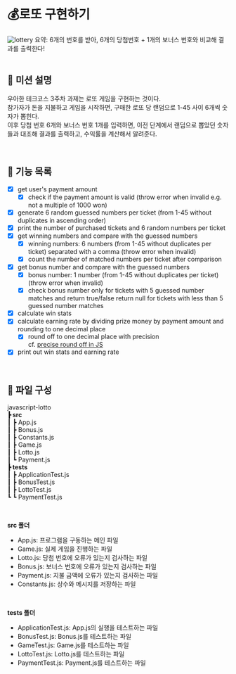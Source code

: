 # **💰로또 구현하기**

![lottery](https://d.newsweek.com/en/full/1274432/mega-millions-results-12-28-19.webp?w=737&f=b454933a7d77fbed8a10d7d7a84ebfff)
요약: 6개의 번호를 받아, 6개의 당첨번호 + 1개의 보너스 번호와 비교해 결과를 출력한다! 
<br/>
<br/>
## **📝 미션 설명**
우아한 테크코스 3주차 과제는 로또 게임을 구현하는 것이다.   
참가자가 돈을 지불하고 게임을 시작하면, 구매한 로또 당 랜덤으로 1-45 사이 6개씩 숫자가 뽑힌다.   
이후 당첨 번호 6개와 보너스 번호 1개를 입력하면, 이전 단계에서 랜덤으로 뽑았던 숫자들과 대조해 결과를 출력하고, 수익률을 계산해서 알려준다.

<br/>

## **📌 기능 목록**
- [x] get user's payment amount
    - [x] check if the payment amount is valid (throw error when invalid e.g. not a multiple of 1000 won)
- [x] generate 6 random guessed numbers per ticket (from 1-45 without duplicates in ascending order)
- [x] print the number of purchased tickets and 6 random numbers per ticket
- [x] get winning numbers and compare with the guessed numbers
    - [x] winning numbers: 6 numbers (from 1-45 without duplicates per ticket) separated with a comma (throw error when invalid)
    - [x] count the number of matched numbers per ticket after comparison
- [x] get bonus number and compare with the guessed numbers
    - [x] bonus number: 1 number (from 1-45 without duplicates per ticket) (throw error when invalid)
    - [x] check bonus number only for tickets with 5 guessed number matches and return true/false
          return null for tickets with less than 5 guessed number matches
- [x] calculate win stats 
- [x] calculate earning rate by dividing prize money by payment amount and rounding to one decimal place
    - [x] round off to one decimal place with precision  
          cf. [precise round off in JS](https://studyingazae.tistory.com/155)
- [x] print out win stats and earning rate

<br/>

## **📁 파일 구성**

javascript-lotto  
**┣ src**  
┃ ┣ App.js  
┃ ┣ Bonus.js  
┃ ┣ Constants.js  
┃ ┣ Game.js  
┃ ┣ Lotto.js  
┃ ┗ Payment.js  
**┣ __tests__**  
┃ ┣ ApplicationTest.js  
┃ ┣ BonusTest.js  
┃ ┣ LottoTest.js  
┗ ┗ PaymentTest.js

<br/>

**src 폴더**  
- App.js: 프로그램을 구동하는 메인 파일
- Game.js: 실제 게임을 진행하는 파일
- Lotto.js: 당첨 번호에 오류가 있는지 검사하는 파일
- Bonus.js: 보너스 번호에 오류가 있는지 검사하는 파일
- Payment.js: 지불 금액에 오류가 있는지 검사하는 파일
- Constants.js: 상수와 메시지를 저장하는 파일

<br/>

**__tests__ 폴더**  
- ApplicationTest.js: App.js의 실행을 테스트하는 파일
- BonusTest.js: Bonus.js를 테스트하는 파일
- GameTest.js: Game.js를 테스트하는 파일
- LottoTest.js: Lotto.js를 테스트하는 파일
- PaymentTest.js: Payment.js를 테스트하는 파일